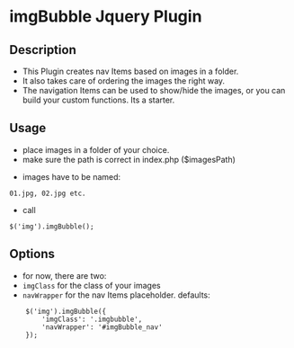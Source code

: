 # imgBubble Jquery Plugin

## Description

* This Plugin creates nav Items based on images in a folder.
* It also takes care of ordering the images the right way.
* The navigation Items can be used to show/hide the images, or you can build your custom functions. Its a starter.

## Usage

* place images in a folder of your choice.
* make sure the path is correct in index.php ($imagesPath)
- images have to be named:
```
01.jpg, 02.jpg etc.
```
* call
```
$('img').imgBubble();
```

## Options

* for now, there are two:
* ```imgClass``` for the class of your images
* ```navWrapper``` for the nav Items placeholder.
defaults:
```
    $('img').imgBubble({
        'imgClass': '.imgbubble',
        'navWrapper': '#imgBubble_nav'
    });
```

